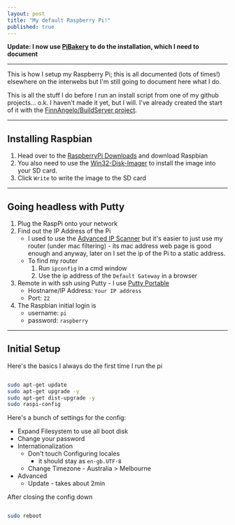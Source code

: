 ```yaml
---
layout: post
title: "My default Raspberry Pi!"
published: true
---
```


**Update: I now use [PiBakery](http://pibakery.org/) to do the installation, which I need to document**

-----------------------

This is how I setup my Raspberry Pi; this is all documented (lots of times!) elsewhere on 
the interwebs but I'm still going to document here what I do.

This is all the stuff I do before I run an install script from one of my github projects...
o.k. I haven't made it yet, but I will. I've already created the start of it with 
the [FinnAngelo/BuildServer project](https://github.com/FinnAngelo/BuildServer).

-----------------------

## Installing Raspbian ##

01. Head over to the [RaspberryPi Downloads](http://www.raspberrypi.org/downloads) and download Raspbian
02. You also need to use the [Win32-Disk-Imager](http://www.softpedia.com/get/CD-DVD-Tools/Data-CD-DVD-Burning/Win32-Disk-Imager.shtml)
    to install the image into your SD card.
03. Click `Write` to write the image to the SD card

-----------------------

## Going headless with **Putty** ##

01. Plug the RaspPi onto your network
02. Find out the IP Address of the Pi	
	* I used to use the [Advanced IP Scanner](http://www.radmin.com/products/ipscanner/) but it's 
	  easier to just use my router (under mac filtering) - its mac address web page is good enough 
	  and anyway, later on I set the ip of the Pi to a static address.
	* To find my router
		01. Run `ipconfig` in a cmd window
		02. Use the ip address of the `Default Gateway` in a browser
03. Remote in with ssh using Putty - I use [Putty Portable](http://portableapps.com/apps/internet/putty_portable)
	* Hostname/IP Address: `Your IP address`
	* Port: `22`
04. The Raspbian initial login is
	* username: `pi`
	* password: `raspberry`

-----------------------

## Initial Setup ##

Here's the basics I always do the first time I run the pi

```bash

sudo apt-get update 
sudo apt-get upgrade -y
sudo apt-get dist-upgrade -y
sudo raspi-config 

```

Here's a bunch of settings for the config:

* Expand Filesystem to use all boot disk
* Change your password
* Internationalization
	* Don't touch Configuring locales
		* it should stay as `en-gb.UTF-8`	 
	* Change Timezone - Australia > Melbourne
* Advanced
	* Update - takes about 2min

After closing the config down

```bash

sudo reboot
	
```
